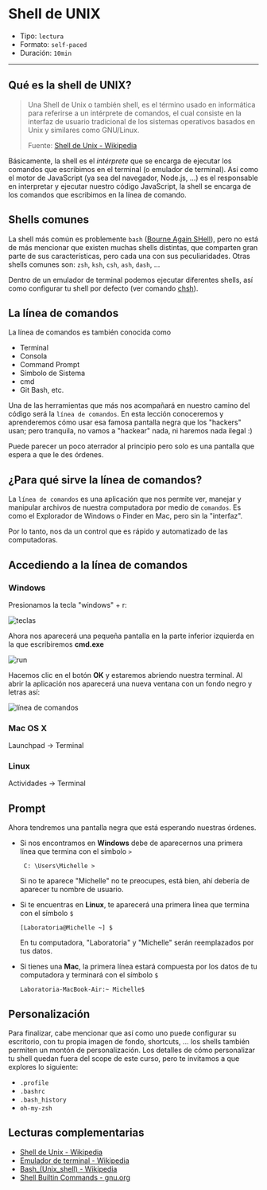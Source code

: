 # Shell de UNIX

* Tipo: `lectura`
* Formato: `self-paced`
* Duración: `10min`

***

## Qué es la shell de UNIX?

> Una Shell de Unix o también shell, es el término usado en informática para
> referirse a un intérprete de comandos, el cual consiste en la interfaz de
> usuario tradicional de los sistemas operativos basados en Unix y similares
> como GNU/Linux.
>
> Fuente: [Shell de Unix - Wikipedia](https://es.wikipedia.org/wiki/Shell_de_Unix)

Básicamente, la shell es el _intérprete_ que se encarga de ejecutar los comandos
que escribimos en el terminal (o emulador de terminal). Así como el motor de
JavaScript (ya sea del navegador, Node.js, ...) es el responsable en interpretar
y ejecutar nuestro código JavaScript, la shell se encarga de los comandos que
escribimos en la línea de comando.

## Shells comunes

La shell más común es problemente `bash` ([Bourne Again SHell](https://es.wikipedia.org/wiki/Bash)),
pero no está de más mencionar que existen muchas shells distintas, que comparten
gran parte de sus características, pero cada una con sus peculiaridades. Otras
shells comunes son: `zsh`, `ksh`, `csh`, `ash`, `dash`, ...

Dentro de un emulador de terminal podemos ejecutar diferentes shells, así como
configurar tu shell por defecto (ver comando [chsh](https://en.wikipedia.org/wiki/Chsh)).

## La línea de comandos

La línea de comandos es también conocida como

- Terminal
- Consola
- Command Prompt
- Símbolo de Sistema
- cmd
- Git Bash, etc.

Una de las herramientas que más nos acompañará en nuestro camino del código
será la `línea de comandos`. En esta lección conoceremos y aprenderemos cómo
usar esa famosa pantalla negra que los "hackers" usan; pero tranquila, no
vamos a "hackear" nada, ni haremos nada ilegal :)

Puede parecer un poco aterrador al principio pero solo es una pantalla que
espera a que le des órdenes.

## ¿Para qué sirve la línea de comandos?

La `línea de comandos` es una aplicación que nos permite ver, manejar y
manipular archivos de nuestra computadora por medio de `comandos`. Es como el
Explorador de Windows o Finder en Mac, pero sin la "interfaz".

Por lo tanto, nos da un control que es rápido y automatizado de las
computadoras.

## Accediendo a la línea de comandos

### Windows

Presionamos la tecla "windows" + r:

![teclas](https://fotos.subefotos.com/5b80f161eee85749b3825fc14406872eo.png)

Ahora nos aparecerá una pequeña pantalla en la parte inferior izquierda en la que
escribiremos **cmd.exe**

![run](https://fotos.subefotos.com/98de3a4aec5f117f023ba85addc08298o.png)

Hacemos clic en el botón **OK** y estaremos abriendo nuestra terminal. Al abrir
la aplicación nos aparecerá una nueva ventana con un fondo negro y letras así:

![línea de comandos](https://fotos.subefotos.com/4fda00e92300cda89ff141f0265d6227o.png)

### Mac OS X

Launchpad → Terminal

### Linux

Actividades → Terminal

## Prompt

Ahora tendremos una pantalla negra que está esperando nuestras órdenes.

- Si nos encontramos en **Windows** debe de aparecernos una primera línea que termina
  con el símbolo `>`

  ```text
   C: \Users\Michelle >
  ```

  Si no te aparece "Michelle" no te preocupes, está bien, ahí debería de
  aparecer tu nombre de usuario.

- Si te encuentras en **Linux**, te aparecerá una primera línea que termina con el
  símbolo `$`

  ```text
  [Laboratoria@Michelle ~] $
  ```

  En tu computadora, "Laboratoria" y "Michelle" serán reemplazados por tus datos.

- Si tienes una **Mac**, la primera línea estará compuesta por los datos de tu
  computadora y terminará con el símbolo `$`

  ```text
  Laboratoria-MacBook-Air:~ Michelle$
  ```

<!--
## Comandos comunes

Además de manejarnos en el sistema de archivos, como desarrolladorxs web, y
usuarixs de la línea de comando, es recomendable familiarizarse con algunos
comandos comunes (además de los programas que ya conocemos, como `git`, `node`,
`npm`, ...). Acá algunos ejemplos de comandos útiles:

* `which`: averigua si un ejecutable se encuentra en nuestro `PATH`. Muy útil
  para saber si un comando está disponible y dónde está ele ejecutable en el
  sistema de archivos.
  ```sh
  which node
  /usr/local/bin/node
  ```
* `grep`: filtra texto, mostrándonos solamente aquellas líneas que contengan un
  patrón de búsqueda.
* `curl`
* ...
-->

## Personalización

Para finalizar, cabe mencionar que así como uno puede configurar su escritorio,
con tu propia imagen de fondo, shortcuts, ... los shells también permiten un
montón de personalización. Los detalles de cómo personalizar tu shell quedan
fuera del scope de este curso, pero te invitamos a que explores lo siguiente:

* `.profile`
* `.bashrc`
* `.bash_history`
* `oh-my-zsh`

## Lecturas complementarias

* [Shell de Unix - Wikipedia](https://es.wikipedia.org/wiki/Shell_de_Unix)
* [Emulador de terminal - Wikipedia](https://es.wikipedia.org/wiki/Emulador_de_terminal)
* [Bash_(Unix_shell) - Wikipedia](https://en.wikipedia.org/wiki/Bash_(Unix_shell))
* [Shell Builtin Commands - gnu.org](https://www.gnu.org/software/bash/manual/html_node/Shell-Builtin-Commands.html)
